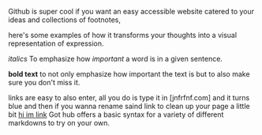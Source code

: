 Github is super cool if you want an easy accessible website catered to your ideas and collections of footnotes, 

here's some examples of how it transforms your thoughts into a visual representation of expression. 

_italics_ To emphasize how _important_ a word is in a given sentence. 

**bold text** to not only emphasize how important the text is but to also make sure you don't miss it. 

links are easy to also enter, all you do is type it in [jnfrfnf.com] and it turns blue and then if you wanna rename saind link to clean up your page a little bit [hi im link](https://hiimlink.com)
Got hub offers a basic syntax for a variety of different markdowns to try on your own. 

